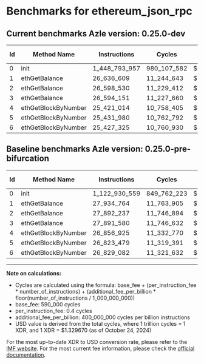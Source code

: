 # Benchmarks for ethereum_json_rpc

## Current benchmarks Azle version: 0.25.0-dev

| Id  | Method Name         | Instructions  | Cycles      | USD           | USD/Million Calls | Change                                |
| --- | ------------------- | ------------- | ----------- | ------------- | ----------------- | ------------------------------------- |
| 0   | init                | 1_448_793_957 | 980_107_582 | $0.0013032196 | $1_303.21         | <font color="red">+325_863_398</font> |
| 1   | ethGetBalance       | 26_636_609    | 11_244_643  | $0.0000149517 | $14.95            | <font color="green">-1_298_155</font> |
| 2   | ethGetBalance       | 26_598_530    | 11_229_412  | $0.0000149314 | $14.93            | <font color="green">-1_293_707</font> |
| 3   | ethGetBalance       | 26_594_151    | 11_227_660  | $0.0000149291 | $14.92            | <font color="green">-1_297_429</font> |
| 4   | ethGetBlockByNumber | 25_421_014    | 10_758_405  | $0.0000143051 | $14.30            | <font color="green">-1_435_911</font> |
| 5   | ethGetBlockByNumber | 25_431_980    | 10_762_792  | $0.0000143110 | $14.31            | <font color="green">-1_391_499</font> |
| 6   | ethGetBlockByNumber | 25_427_325    | 10_760_930  | $0.0000143085 | $14.30            | <font color="green">-1_401_757</font> |

## Baseline benchmarks Azle version: 0.25.0-pre-bifurcation

| Id  | Method Name         | Instructions  | Cycles      | USD           | USD/Million Calls |
| --- | ------------------- | ------------- | ----------- | ------------- | ----------------- |
| 0   | init                | 1_122_930_559 | 849_762_223 | $0.0011299033 | $1_129.90         |
| 1   | ethGetBalance       | 27_934_764    | 11_763_905  | $0.0000156421 | $15.64            |
| 2   | ethGetBalance       | 27_892_237    | 11_746_894  | $0.0000156195 | $15.61            |
| 3   | ethGetBalance       | 27_891_580    | 11_746_632  | $0.0000156191 | $15.61            |
| 4   | ethGetBlockByNumber | 26_856_925    | 11_332_770  | $0.0000150688 | $15.06            |
| 5   | ethGetBlockByNumber | 26_823_479    | 11_319_391  | $0.0000150511 | $15.05            |
| 6   | ethGetBlockByNumber | 26_829_082    | 11_321_632  | $0.0000150540 | $15.05            |

---

**Note on calculations:**

-   Cycles are calculated using the formula: base_fee + (per_instruction_fee \* number_of_instructions) + (additional_fee_per_billion \* floor(number_of_instructions / 1_000_000_000))
-   base_fee: 590_000 cycles
-   per_instruction_fee: 0.4 cycles
-   additional_fee_per_billion: 400_000_000 cycles per billion instructions
-   USD value is derived from the total cycles, where 1 trillion cycles = 1 XDR, and 1 XDR = $1.329670 (as of October 24, 2024)

For the most up-to-date XDR to USD conversion rate, please refer to the [IMF website](https://www.imf.org/external/np/fin/data/rms_sdrv.aspx).
For the most current fee information, please check the [official documentation](https://internetcomputer.org/docs/current/developer-docs/gas-cost#execution).
